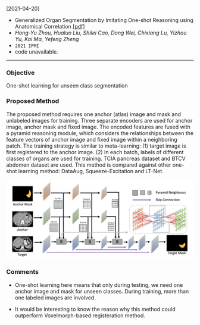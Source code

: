 [2021-04-20]
- Generalized Organ Segmentation by Imitating One-shot Reasoning using Anatomical Correlation [[pdf]](https://arxiv.org/abs/2103.16344) 
- *Hong-Yu Zhou, Hualuo Liu, Shilei Cao, Dong Wei, Chixiang Lu, Yizhou Yu, Kai Ma, Yefeng Zheng*
- `2021 IPMI`
- code unavailable.

****

### Objective
One-shot learning for unseen class segmentation

### Proposed Method
The proposed method requires one anchor (atlas) image and mask and unlabeled images for training. Three separate encoders are used for anchor image, anchor mask and fixed image. The encoded features are fused with a pyramid reasoning module, which considers the relationships between the feature vectors of anchor image and fixed image within a neighboring patch. The training strategy is similar to meta-learning: (1) target image is first registered to the anchor image. (2) In each batch, labels of different classes of organs are used for training. TCIA pancreas dataset and BTCV abdomen dataset are used. This method is compared against other one-shot learning method: DataAug, Squeeze-Excitation and LT-Net.

![Alt text](https://github.com/han-liu/Papers/blob/master/figures/Generalized%20Organ%20Segmentation%20by%20Imitating%20One-shot%20Reasoning%20using%20Anatomical%20Correlation.png?raw=true)


### Comments
- One-shot learning here means that only during testing, we need one anchor image and mask for unseen classes. During training, more than one labeled images are involved.

- It would be interesting to know the reason why this method could outperform Voxelmorph-based registeration method. 